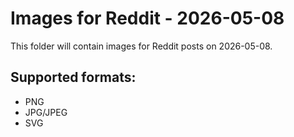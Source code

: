 # Images for Reddit - 2026-05-08

This folder will contain images for Reddit posts on 2026-05-08.

## Supported formats:
- PNG
- JPG/JPEG
- SVG

